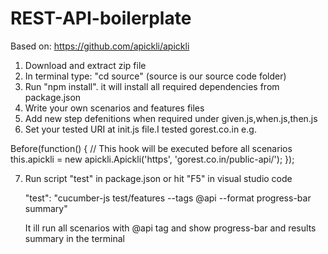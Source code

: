 # REST-API-boilerplate
Based on: https://github.com/apickli/apickli

1. Download and extract zip file
2. In terminal type: "cd source" (source is our source code folder)
3. Run "npm install". it will install all required dependencies from package.json
4. Write your own scenarios and features files
5. Add new step defenitions when required under given.js,when.js,then.js 
6. Set your tested URI at init.js file.I tested gorest.co.in
e.g. 

  Before(function() {
  // This hook will be executed before all scenarios
  this.apickli = new apickli.Apickli('https', 'gorest.co.in/public-api/'); 
  });

7. Run script "test" in package.json or hit "F5" in visual studio code
   
   "test": "cucumber-js test/features --tags @api --format progress-bar summary"
   
   It ill run all scenarios with @api tag and show progress-bar and results summary in the terminal
   
